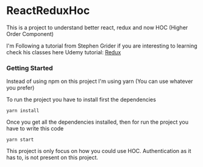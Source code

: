 # ReactReduxHoc

This is a project to understand better react, redux and now HOC (Higher Order Component)

I'm Following a tutorial from Stephen Grider if you are interesting to learning check his classes here
Udemy tutorial: [Redux](https://www.udemy.com/react-redux/)

### Getting Started

Instead of using npm on this project I'm using yarn (You can use whatever you prefer)

To run the project you have to install first the dependencies
```
yarn install
```

Once you get all the dependencies installed, then for run the project you have to write this code
```
yarn start
```

This project is only focus on how you could use HOC. Authentication as it has to, is not present on this project.